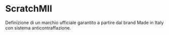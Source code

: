 # ScratchMII
Definizione di un marchio ufficiale garantito a partire dal brand Made in Italy con sistema anticontraffazione.

